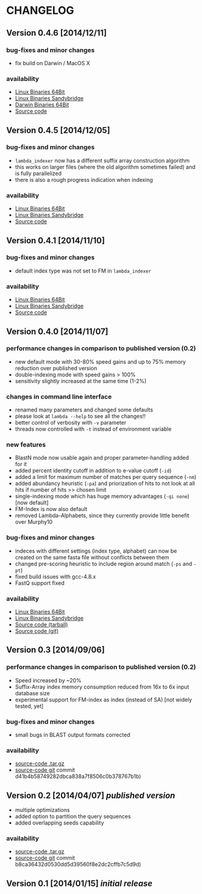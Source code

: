 
# **CHANGELOG**

## Version 0.4.6 [2014/12/11]

### bug-fixes and minor changes
 * fix build on Darwin / MacOS X

### availability
 * [Linux Binaries 64Bit](http://www.seqan.de/wp-content/plugins/download-monitor/download.php?id=63)
 * [Linux Binaries Sandybridge](http://www.seqan.de/wp-content/plugins/download-monitor/download.php?id=64)
 * [Darwin Binaries 64Bit](http://www.seqan.de/wp-content/plugins/download-monitor/download.php?id=65)
 * [Source code](http://www.seqan.de/wp-content/plugins/download-monitor/download.php?id=66)


## Version 0.4.5 [2014/12/05]

### bug-fixes and minor changes
 * `lambda_indexer` now has a different suffix array construction algorithm
 * this works on larger files (where the old algorithm sometimes failed) and is fully parallelized
 * there is also a rough progress indication when indexing

### availability
 * [Linux Binaries 64Bit](http://www.seqan.de/wp-content/plugins/download-monitor/download.php?id=61)
 * [Linux Binaries Sandybridge](http://www.seqan.de/wp-content/plugins/download-monitor/download.php?id=60)
 * [Source code](https://github.com/h-2/seqan/releases/tag/lambda-v0.4.5)


## Version 0.4.1 [2014/11/10]

### bug-fixes and minor changes
 * default index type was not set to FM in `lambda_indexer`

### availability
 * [Linux Binaries 64Bit](http://www.seqan.de/wp-content/plugins/download-monitor/download.php?id=57)
 * [Linux Binaries Sandybridge](http://www.seqan.de/wp-content/plugins/download-monitor/download.php?id=58)
 * [Source code](https://github.com/h-2/seqan/releases/tag/lambda-v0.4.1)

## Version 0.4.0 [2014/11/07]

### performance changes in comparison to published version (0.2)
 * new default mode with 30-80% speed gains and up to 75% memory reduction over published version
 * double-indexing mode with speed gains > 100%
 * sensitivity slightly increased at the same time (1-2%)

### changes in command line interface
 * renamed many parameters and changed some defaults
 * please look at `lambda --help` to see all the changes!!
 * better control of verbosity with `-v` parameter
 * threads now controlled with `-t` instead of environment variable

### new features
 * BlastN mode now usable again and proper parameter-handling added for it
 * added percent identity cutoff in addition to e-value cutoff (`-id`)
 * added a limit for maximum number of matches per query sequence (`-nm`)
 * added abundancy heuristic (`-pa`) and priorization of hits to not look at all hits if number of hits >> chosen limit
 * single-indexing mode which has huge memory advantages (`-qi none`) [now default]
 * FM-Index is now also default
 * removed Lambda-Alphabets, since they currently provide little benefit over Murphy10

### bug-fixes and minor changes
 * indeces with different settings (index type, alphabet) can now be created on the same fasta file without conflicts between them
 * changed pre-scoring heuristic to include region around match (`-ps` and `-pt`)
 * fixed build issues with gcc-4.8.x
 * FastQ support fixed

### availability
 * [Linux Binaries 64Bit](http://www.seqan.de/wp-content/plugins/download-monitor/download.php?id=55)
 * [Linux Binaries Sandybridge](http://www.seqan.de/wp-content/plugins/download-monitor/download.php?id=54)
 * [Source code (tarball)](http://www.seqan.de/wp-content/plugins/download-monitor/download.php?id=56)
 * [Source code (git)](https://github.com/h-2/seqan/releases/tag/lambda-v0.4.0)

## Version 0.3 [2014/09/06]

### performance changes in comparison to published version (0.2)
 * Speed increased by ~20%
 * Suffix-Array index memory consumption reduced from 16x to 6x input database size
 * experimental support for FM-index as index (instead of SA) [not widely tested, yet]

### bug-fixes and minor changes
 * small bugs in BLAST output formats corrected

### availability
 * [source-code .tar.gz](http://www.seqan.de/wp-content/plugins/download-monitor/download.php?id=53)
 * [source-code git](https://github.com/h-2/seqan.git) commit d41b4b58749282dbca838a7f8506c0b378767b1b)

## Version 0.2 [2014/04/07] *published version*

 * multiple optimizations
 * added option to partition the query sequences
 * added overlapping seeds capability

### availability
 * [source-code .tar.gz](http://www.seqan.de/wp-content/plugins/download-monitor/download.php?id=48)
 * [source-code git](https://github.com/h-2/seqan.git) commit b8ca36432d0530dd5d39560f8e2dc2cffb7c5d9d)


## Version 0.1 [2014/01/15] *initial release*

